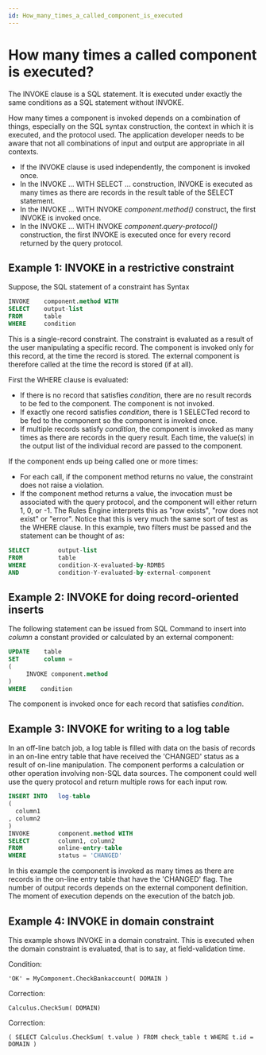 ```yaml
---
id: How_many_times_a_called_component_is_executed
---
```


# How many times a called component is executed?

The INVOKE clause is a SQL statement. It is executed under exactly the same conditions as a SQL statement without INVOKE.

How many times a component is invoked depends on a combination of things, especially on the SQL syntax construction, the context in which it is executed, and the protocol used. The application developer needs to be aware that not all combinations of input and output are appropriate in all contexts.

- If the INVOKE clause is used independently, the component is invoked once.
- In the INVOKE ... WITH SELECT ... construction, INVOKE is executed as many times as there are records in the result table of the SELECT statement.
- In the INVOKE ... WITH INVOKE *component.method()* construct, the first INVOKE is invoked once.
- In the INVOKE ... WITH INVOKE *component*.*query-protocol()* construction, the first INVOKE is executed once for every record returned by the query protocol.

## Example 1: INVOKE in a restrictive constraint

Suppose, the SQL statement of a constraint has Syntax

```sql
INVOKE    component.method WITH
SELECT    output-list
FROM      table
WHERE     condition

```

This is a single-record constraint. The constraint is evaluated as a result of the user manipulating a specific record. The component is invoked only for this record, at the time the record is stored. The external component is therefore called at the time the record is stored (if at all).

First the WHERE clause is evaluated:

- If there is no record that satisfies *condition*, there are no result records to be fed to the component. The component is not invoked.
- If exactly one record satisfies *condition*, there is 1 SELECTed record to be fed to the component so the component is invoked once.
- If multiple records satisfy *condition,* the component is invoked as many times as there are records in the query result. Each time, the value(s) in the output list of the individual record are passed to the component.

If the component ends up being called one or more times:

- For each call, if the component method returns no value, the constraint does not raise a violation.
- If the component method returns a value, the invocation must be associated with the query protocol, and the component will either return 1, 0, or -1. The Rules Engine interprets this as "row exists", "row does not exist" or "error". Notice that this is very much the same sort of test as the WHERE clause. In this example, two filters must be passed and the statement can be thought of as:

```sql
SELECT        output-list
FROM          table
WHERE         condition-X-evaluated-by-RDMBS
AND           condition-Y-evaluated-by-external-component

```

## Example 2: INVOKE for doing record-oriented inserts

The following statement can be issued from SQL Command to insert into *column* a constant provided or calculated by an external component:

```sql
UPDATE    table
SET       column =
(
     INVOKE component.method
)
WHERE    condition

```

The component is invoked once for each record that satisfies *condition*.

## Example 3: INVOKE for writing to a log table

In an off-line batch job, a log table is filled with data on the basis of records in an on-line entry table that have received the 'CHANGED' status as a result of on-line manipulation. The component performs a calculation or other operation involving non-SQL data sources. The component could well use the query protocol and return multiple rows for each input row.

```sql
INSERT INTO   log-table
(
  column1
, column2 
)
INVOKE        component.method WITH
SELECT        column1, column2
FROM          online-entry-table
WHERE         status = 'CHANGED'

```

In this example the component is invoked as many times as there are records in the on-line entry table that have the 'CHANGED' flag. The number of output records depends on the external component definition. The moment of execution depends on the execution of the batch job.

## Example 4: INVOKE in domain constraint

This example shows INVOKE in a domain constraint. This is executed when the domain constraint is evaluated, that is to say, at field-validation time.

Condition:

```
'OK' = MyComponent.CheckBankaccount( DOMAIN )

```

Correction:

```
Calculus.CheckSum( DOMAIN)

```

Correction:

```
( SELECT Calculus.CheckSum( t.value ) FROM check_table t WHERE t.id = DOMAIN )

```

##  

##  